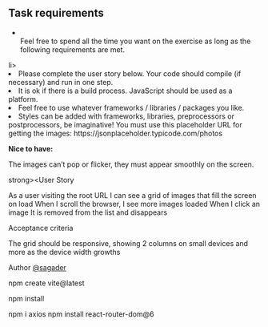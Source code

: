 <h2>Task requirements</h2>
<ul>
<li></li>Feel free to spend all the time you want on the exercise as long as the following requirements are met.</ul>li>

<li>Please complete the user story below. Your code should compile (if necessary) and run in one step.</li> 
<li>It is ok if there is a build process. JavaScript should be used as a platform.</li>
<li>Feel free to use whatever frameworks / libraries / packages you like.</li>
<li>Styles can be added with frameworks, libraries, preprocessors or postprocessors, be imaginative! You must use this placeholder URL for getting the images: https://jsonplaceholder.typicode.com/photos</li>
</ul>

<strong>Nice to have:</strong>

The images can’t pop or flicker, they must appear smoothly on the screen.

strong><User Story</strong>

As a user visiting the root URL I can see a grid of images that fill the screen on load When I scroll the browser, I see more images loaded When I click an image It is removed from the list and disappears

Acceptance criteria

The grid should be responsive, showing 2 columns on small devices and more as the device width growths

Author
<a href ="https://github.com/maryrrr?tab=repositories">@sagader</a>

npm create vite@latest

npm install

npm i axios npm install react-router-dom@6
